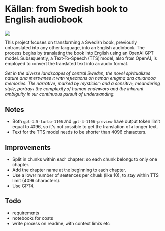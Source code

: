 # Källan: from Swedish book to English audiobook
![](cover_kallan_small.jpg)

This project focuses on transforming a Swedish book, previously untranslated into any other language, into an English audiobook. The process begins by translating the book into English using an OpenAI GPT model. Subsequently, a Text-To-Speech (TTS) model, also from OpenAI, is employed to convert the translated text into an audio format.

_Set in the diverse landscapes of central Sweden, the novel spiritualizes nature and intertwines it with reflections on human enigma and childhood memories. The narrative, marked by mysticism and a sensitive, meandering style, portrays the complexity of human endeavors and the inherent ambiguity in our continuous pursuit of understanding._

## Notes
- Both `gpt-3.5-turbo-1106` and `gpt-4-1106-preview` have output token limit equal to 4096, so it's not possible to get the translation of a longer text.
- Text for the TTS model needs to be shorter than 4096 characters.

## Improvements
- Split in chunks within each chapter: so each chunk belongs to only one chapter.
- Add the chapter name at the beginning to each chapter.
- Use a lower number of sentences per chunk (like 10), to stay within TTS limit (4096 characters).
- Use GPT4.

## Todo
- requirements
- notebooks for costs
- write process on readme, with context limits etc
